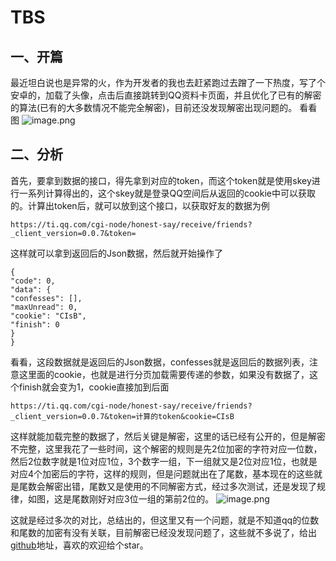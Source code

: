 # TBS
## 一、开篇
最近坦白说也是异常的火，作为开发者的我也去赶紧跑过去蹭了一下热度，写了个安卓的，加载了头像，点击后直接跳转到QQ资料卡页面，并且优化了已有的解密的算法(已有的大多数情况不能完全解密)，目前还没发现解密出现问题的。
看看图
![image.png](https://upload-images.jianshu.io/upload_images/3110248-7af00a967121f8ef.png?imageMogr2/auto-orient/strip%7CimageView2/2/w/1240)


## 二、分析
首先，要拿到数据的接口，得先拿到对应的token，而这个token就是使用skey进行一系列计算得出的，这个skey就是登录QQ空间后从返回的cookie中可以获取的。计算出token后，就可以放到这个接口，以获取好友的数据为例
```
https://ti.qq.com/cgi-node/honest-say/receive/friends?_client_version=0.0.7&token=
```
这样就可以拿到返回后的Json数据，然后就开始操作了
```
{
"code": 0,
"data": {
"confesses": [],
"maxUnread": 0,
"cookie": "CIsB",
"finish": 0
}
}
```
看看，这段数据就是返回后的Json数据，confesses就是返回后的数据列表，注意这里面的cookie，也就是进行分页加载需要传递的参数，如果没有数据了，这个finish就会变为1，cookie直接加到后面
```
https://ti.qq.com/cgi-node/honest-say/receive/friends?_client_version=0.0.7&token=计算的token&cookie=CIsB
```
这样就能加载完整的数据了，然后关键是解密，这里的话已经有公开的，但是解密不完整，这里我花了一些时间，这个解密的规则是先2位加密的字符对应一位数，然后2位数字就是1位对应1位，3个数字一组，下一组就又是2位对应1位，也就是对应4个加密后的字符，这样的规则，但是问题就出在了尾数，基本现在的这些就是尾数会解密出错，尾数又是使用的不同解密方式，经过多次测试，还是发现了规律，如图，这是尾数刚好对应3位一组的第前2位的。
![image.png](https://upload-images.jianshu.io/upload_images/3110248-e794c0bb9caf5057.png?imageMogr2/auto-orient/strip%7CimageView2/2/w/1240)

这就是经过多次的对比，总结出的，但这里又有一个问题，就是不知道qq的位数和尾数的加密有没有关联，目前解密已经没发现问题了，这些就不多说了，给出[github](https://github.com/Xchuanshuo/TBS)地址，喜欢的欢迎给个star。
